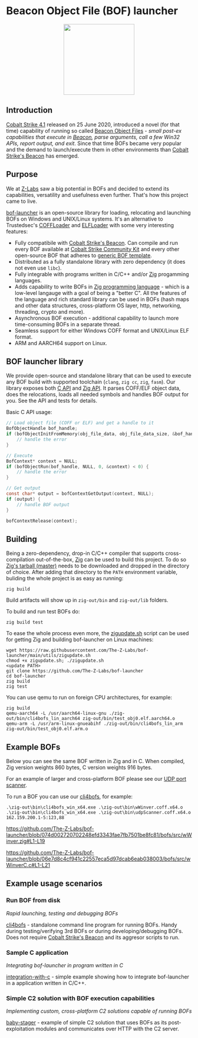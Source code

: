 # Beacon Object File (BOF) launcher

<p align="center">
  <img src="https://github.com/The-Z-Labs/bof-launcher/assets/4785347/990ad1fb-c35b-48cf-a0db-aed3c825d149" width="192" height="192" />
</p>

## Introduction

[Cobalt Strike 4.1](https://www.cobaltstrike.com/blog/cobalt-strike-4-1-the-mark-of-injection/) released on 25 June 2020, introduced a novel (for that time) capability of running so called [Beacon Object Files](https://hstechdocs.helpsystems.com/manuals/cobaltstrike/current/userguide/content/topics/beacon-object-files_main.htm) - *small post-ex capabilities that execute in [Beacon](https://www.cobaltstrike.com/), parse arguments, call a few Win32 APIs, report output, and exit*. Since that time BOFs became very popular and the demand to launch/execute them in other environments than [Cobalt Strike's Beacon](https://www.cobaltstrike.com/) has emerged.

## Purpose

We at [Z-Labs](https://z-labs.eu) saw a big potential in BOFs and decided to extend its capabilities, versatility and usefulness even further. That's how this project came to live.

[bof-launcher](include/bof.h) is an open-source library for loading, relocating and launching BOFs on Windows and UNIX/Linux systems. It's an alternative to Trustedsec's [COFFLoader](https://github.com/trustedsec/COFFLoader) and [ELFLoader](https://github.com/trustedsec/ELFLoader) with some very interesting features:

- Fully compatibile with [Cobalt Strike's Beacon](https://www.cobaltstrike.com/). Can compile and run every BOF available at [Cobalt Strike Community Kit](https://cobalt-strike.github.io/community_kit/) and every other open-source BOF that adheres to [generic BOF template](https://github.com/Cobalt-Strike/bof_template).
- Distributed as a fully standalone library with zero dependency (it does not even use `libc`).
- Fully integrable with programs written in C/C++ and/or [Zig](https://ziglang.org/) progamming languages.
- Adds capability to write BOFs in [Zig programming language](https://ziglang.org/) - which is a low-level langauge with a goal of being a "better C". All the features of the language and rich standard library can be used in BOFs (hash maps and other data structures, cross-platform OS layer, http, networking, threading, crypto and more).
- Asynchronous BOF execution - additional capability to launch more time-consuming BOFs in a separate thread. 
- Seamless support for either Windows COFF format and UNIX/Linux ELF format.
- ARM and AARCH64 support on Linux.

## BOF launcher library

We provide open-source and standalone library that can be used to execute any BOF build with supported toolchain (`clang`, `zig cc`, `zig`, `fasm`). Our library exposes both [C API](include/bof.h) and [Zig API](include/bof.zig). It parses COFF/ELF object data, does the relocations, loads all needed symbols and handles BOF output for you. See the API and tests for details.

Basic C API usage:
```c
// Load object file (COFF or ELF) and get a handle to it
BofObjectHandle bof_handle;
if (bofObjectInitFromMemory(obj_file_data, obj_file_data_size, &bof_handle) < 0) {
    // handle the error
}

// Execute
BofContext* context = NULL;
if (bofObjectRun(bof_handle, NULL, 0, &context) < 0) {
    // handle the error
}

// Get output
const char* output = bofContextGetOutput(context, NULL);
if (output) {
    // handle BOF output
}

bofContextRelease(context);
```

## Building

Being a zero-dependency, drop-in C/C++ compiler that supports cross-compilation out-of-the-box, [Zig](https://ziglang.org/) can be used to build this project. To do so [Zig's tarball (master)](https://ziglang.org/download/) needs to be downloaded and dropped in the directory of choice. After adding that directory to the `PATH` environment variable, buliding the whole project is as easy as running:

    zig build

Build artifacts will show up in `zig-out/bin` and `zig-out/lib` folders.

To build and run test BOFs do:

    zig build test

To ease the whole process even more, the [zigupdate.sh](utils/zigupdate.sh) script can be used for getting Zig and building bof-launcher on Linux machines:

```
wget https://raw.githubusercontent.com/The-Z-Labs/bof-launcher/main/utils/zigupdate.sh
chmod +x zigupdate.sh; ./zigupdate.sh
<update PATH>
git clone https://github.com/The-Z-Labs/bof-launcher
cd bof-launcher
zig build
zig test
```
You can use qemu to run on foreign CPU architectures, for example:

    zig build
    qemu-aarch64 -L /usr/aarch64-linux-gnu ./zig-out/bin/cli4bofs_lin_aarch64 zig-out/bin/test_obj0.elf.aarch64.o
    qemu-arm -L /usr/arm-linux-gnueabihf ./zig-out/bin/cli4bofs_lin_arm zig-out/bin/test_obj0.elf.arm.o

## Example BOFs

Below you can see the same BOF written in Zig and in C. When compiled, Zig version weights 860 bytes, C version weights 916 bytes.

For an example of larger and cross-platform BOF please see our [UDP port scanner](bofs/src/udpScanner.zig).

To run a BOF you can use our [cli4bofs](examples/cli4bofs), for example:

    .\zig-out\bin\cli4bofs_win_x64.exe .\zig-out\bin\wWinver.coff.x64.o
    .\zig-out\bin\cli4bofs_win_x64.exe .\zig-out\bin\udpScanner.coff.x64.o 162.159.200.1-5:123,88

https://github.com/The-Z-Labs/bof-launcher/blob/074d002720702248efd3343fae7fb7501be8fc81/bofs/src/wWinver.zig#L1-L19

https://github.com/The-Z-Labs/bof-launcher/blob/06e7d8c4cf941c22557eca5d97dcab6eab038003/bofs/src/wWinverC.c#L1-L21

## Example usage scenarios

### Run BOF from disk

*Rapid launching, testing and debugging BOFs*

[cli4bofs](examples/cli4bofs) - standalone command line program for running BOFs. Handy during testing/verifying 3rd BOFs or during developing/debugging BOFs. Does not require [Cobalt Strike's Beacon](https://www.cobaltstrike.com/) and its aggresor scripts to run.

### Sample C application

*Integrating bof-launcher in program written in C*

[integration-with-c](examples/integration-with-c) - simple example showing how to integrate bof-launcher in a application written in C/C++.

### Simple C2 solution with BOF execution capabilities

*Implementing custom, cross-platform C2 solutions capable of running BOFs*

[baby-stager](examples/baby-stager) - example of simple C2 solution that uses BOFs as its post-exploitation modules and communicates over HTTP with the C2 server.
